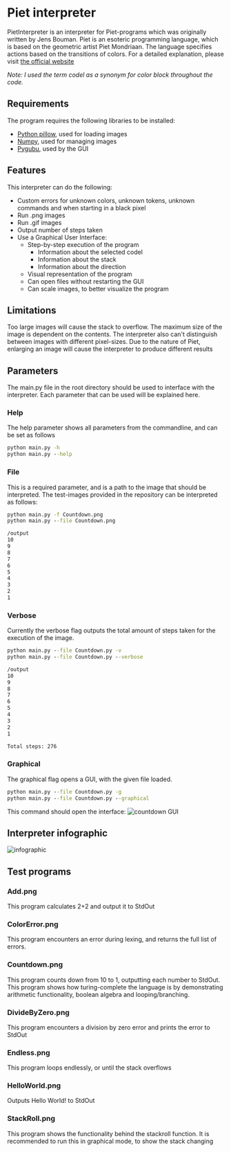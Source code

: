 # Piet interpreter

PietInterpreter is an interpreter for Piet-programs which was originally written by Jens Bouman.
Piet is an esoteric programming language, which is based on the geometric artist Piet Mondriaan. The language specifies actions based on the transitions of colors. For a detailed explanation, please visit [the official website](https://www.dangermouse.net/esoteric/piet.html)

_Note: I used the term codel as a synonym for color block throughout the code._

## Requirements

The program requires the following libraries to be installed:

- [Python pillow](https://pillow.readthedocs.io/en/stable/), used for loading images
- [Numpy](https://numpy.org/), used for managing images
- [Pygubu](https://pypi.org/project/pygubu/), used by the GUI

## Features

This interpreter can do the following:

- Custom errors for unknown colors, unknown tokens, unknown commands and when starting in a black pixel
- Run .png images
- Run .gif images
- Output number of steps taken
- Use a Graphical User Interface:
  - Step-by-step execution of the program
    - Information about the selected codel
    - Information about the stack
    - Information about the direction
  - Visual representation of the program
  - Can open files without restarting the GUI
  - Can scale images, to better visualize the program

## Limitations

Too large images will cause the stack to overflow. The maximum size of the image is dependent on the contents.
The interpreter also can't distinguish between images with different pixel-sizes. Due to the nature of Piet, enlarging an image will cause the interpreter to produce different results

## Parameters

The main.py file in the root directory should be used to interface with the interpreter. Each parameter that can be used will be explained here.

### Help

The help parameter shows all parameters from the commandline, and can be set as follows

```cmd
python main.py -h
python main.py --help
```

### File

This is a required parameter, and is a path to the image that should be interpreted. The test-images provided in the repository can be interpreted as follows:

```cmd
python main.py -f Countdown.png
python main.py --file Countdown.png

/output
10
9
8
7
6
5
4
3
2
1

```

### Verbose

Currently the verbose flag outputs the total amount of steps taken for the execution of the image.

```cmd
python main.py --file Countdown.py -v
python main.py --file Countdown.py --verbose

/output
10
9
8
7
6
5
4
3
2
1

Total steps: 276

```

### Graphical

The graphical flag opens a GUI, with the given file loaded.

```cmd
python main.py --file Countdown.py -g
python main.py --file Countdown.py --graphical
```

This command should open the interface:
![countdown GUI](/Info/countdown_GUI.PNG?raw=true)

## Interpreter infographic

![infographic](/Info/poster.png?raw=true)

## Test programs

### Add.png

This program calculates 2+2 and output it to StdOut

### ColorError.png

This program encounters an error during lexing, and returns the full list of errors.

### Countdown.png

This program counts down from 10 to 1, outputting each number to StdOut. This program shows how turing-complete the language is by demonstrating arithmetic functionality, boolean algebra and looping/branching.

### DivideByZero.png

This program encounters a division by zero error and prints the error to StdOut

### Endless.png

This program loops endlessly, or until the stack overflows

### HelloWorld.png

Outputs Hello World! to StdOut

### StackRoll.png

This program shows the functionality behind the stackroll function. It is recommended to run this in graphical mode, to show the stack changing

